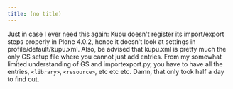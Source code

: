 ```yaml
---
title: (no title)
---
```

<p>Just in case I  ever need this again: Kupu doesn't register its import/export steps properly in Plone 4.0.2, hence it doesn't look at settings in profile/default/kupu.xml. Also, be advised that kupu.xml is pretty much the only GS setup file where you cannot just add entries. From my somewhat limited understanding of GS and importexport.py, you have to have all the entries, <code>&lt;library&gt;</code>, <code>&lt;resource&gt;</code>, etc etc etc.
Damn, that only took half a day to find out.</p>